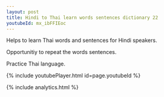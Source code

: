 ```yaml
---
layout: post
title: Hindi to Thai learn words sentences dictionary 22 
youtubeId: mx_ibFFIEoc
---
```

 
 
Helps to learn Thai words and sentences for Hindi speakers.

Opportunitiy to repeat the words sentences. 

Practice Thai language. 
 
{% include youtubePlayer.html id=page.youtubeId %}
 
 
{% include analytics.html %}